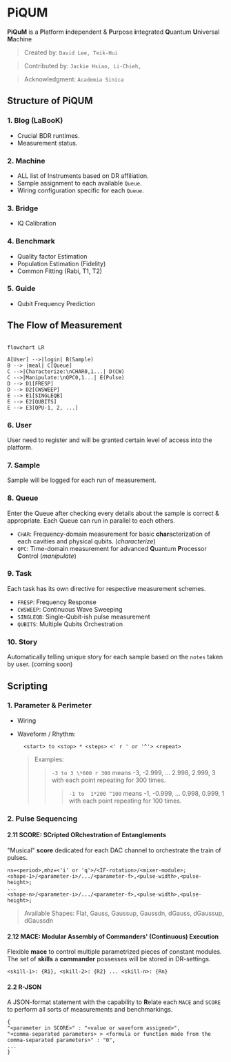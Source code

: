 # PiQUM

**PiQuM** is a **P**latform **i**ndependent & **P**urpose **i**ntegrated **Q**uantum **U**niversal **M**achine

>Created by: ````David Lee, Teik-Hui````

>Contributed by: ````Jackie Hsiao, Li-Chieh,````

>Acknowledgment: ````Academia Sinica````

## Structure of PiQUM

### 1. Blog (LaBooK)

* Crucial BDR runtimes.
* Measurement status.

### 2. Machine

* ALL list of Instruments based on DR affiliation.
* Sample assignment to each available ````Queue````.
* Wiring configuration specific for each ````Queue````.

### 3. Bridge

* IQ Calibration

### 4. Benchmark

* Quality factor Estimation
* Population Estimation (Fidelity)
* Common Fitting (Rabi, T1, T2)

### 5. Guide

* Qubit Frequency Prediction

## The Flow of Measurement

```mermaid

flowchart LR

A[User] -->|login| B(Sample)
B --> |meal| C[Queue]
C -->|Characterize:\nCHAR0,1...| D(CW)
C -->|Manipulate:\nQPC0,1...| E(Pulse)
D --> D1[FRESP]
D --> D2[CWSWEEP]
E --> E1[SINGLEQB]
E --> E2[QUBITS]
E --> E3[QPU-1, 2, ...]

```

### 6. User

User need to register and will be granted certain level of access into the platform.

### 7. Sample

Sample will be logged for each run of measurement.

### 8. Queue

Enter the Queue after checking every details about the sample is correct & appropriate.
Each Queue can run in parallel to each others.

* ````CHAR````: Frequency-domain measurement for basic **char**acterization of each cavities and physical qubits. (*characterize*)
* ````QPC````: Time-domain measurement for advanced **Q**uantum **P**rocessor **C**ontrol (*manipulate*)

### 9. Task

Each task has its own directive for respective measurement schemes.

* ````FRESP````: Frequency Response
* ````CWSWEEP````: Continuous Wave Sweeping
* ````SINGLEQB````: Single-Qubit-ish pulse measurement
* ````QUBITS````: Multiple Qubits Orchestration

### 10. Story

Automatically telling unique story for each sample based on the ````notes```` taken by user. (coming soon)

## Scripting

### 1. Parameter & Perimeter

* Wiring



* Waveform / Rhythm:

  ````
    <start> to <stop> * <steps> <' r ' or '^'> <repeat>
  ````

  > Examples:
  >> ````-3 to 3 \*600 r 300```` means -3, -2.999, ... 2.998, 2.999, 3 with each point repeating for 300 times.
  >>> ````-1 to  1*200 ^100```` means -1, -0.999, ... 0.998, 0.999, 1 with each point repeating for 100 times.

### 2. Pulse Sequencing

#### 2.11 SCORE: **SC**ripted **OR**chestration of **E**ntanglements

"Musical" **score** dedicated for each DAC channel to orchestrate the train of pulses.

````
ns=<period>,mhz=<'i' or 'q'>/<IF-rotation>/<mixer-module>; 
<shape-1>/<parameter-i>/.../<parameter-f>,<pulse-width>,<pulse-height>;
...
<shape-n>/<parameter-i>/.../<parameter-f>,<pulse-width>,<pulse-height>;
````

> Available Shapes: Flat, Gauss, Gaussup, Gaussdn, dGauss, dGaussup, dGaussdn

#### 2.12 MACE: **M**odular **A**ssembly of **C**ommanders' (**C**ontinuous) **E**xecution

Flexible **mace** to control multiple parametrized pieces of constant modules.
The set of **skills** a **commander** possesses will be stored in DR-settings.

````
<skill-1>: {R1}, <skill-2>: {R2} ... <skill-n>: {Rn}
````

#### 2.2 R-JSON

A JSON-format statement with the capability to **R**elate each ````MACE```` and ````SCORE```` to perform all sorts of measurements and benchmarkings.

````
{
"<parameter in SCORE>" : "<value or waveform assigned>",
"<comma-separated parameters> > <formula or function made from the comma-separated parameters>" : "0",
...
}
````
